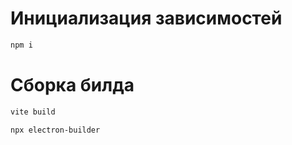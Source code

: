 # Инициализация зависимостей

```bash
npm i
```

# Сборка билда
```bash
vite build
```
```bash
npx electron-builder
```